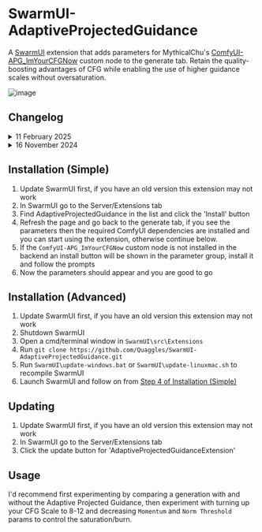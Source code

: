 # SwarmUI-AdaptiveProjectedGuidance

A [SwarmUI](https://github.com/mcmonkeyprojects/SwarmUI/) extension that adds parameters for MythicalChu's [ComfyUI-APG_ImYourCFGNow](https://github.com/MythicalChu/ComfyUI-APG_ImYourCFGNow) custom node to the generate tab. Retain the quality-boosting advantages of CFG while enabling the use of higher guidance scales without oversaturation.

![image](https://github.com/user-attachments/assets/3f8f2793-efa8-404e-a6b5-141f594005de)

## Changelog
<details>
  <summary>11 February 2025</summary>

* Added parameters for Guidance Limiter (Thanks to [derrian-distro](https://github.com/derrian-distro)), described in the APG repo as:
> Added "Guidance Limiter" : https://arxiv.org/abs/2404.07724 It drops the cfg (also, APG's functions) outside the specified range (ideally at the early steps and the later ones) improving variability and combating oversaturation. Starting and ending parameters set as per the paper suggestion, but may need further tweaking depending on model and other conditions.
</details>
<details>
  <summary>16 November 2024</summary>

* Initial Release
</details>

## Installation (Simple)
1. Update SwarmUI first, if you have an old version this extension may not work
2. In SwarmUI go to the Server/Extensions tab
3. Find AdaptiveProjectedGuidance in the list and click the 'Install' button
4. Refresh the page and go back to the generate tab, if you see the parameters then the required ComfyUI dependencies are installed and you can start using the extension, otherwise continue below.
5. If the `ComfyUI-APG_ImYourCFGNow` custom node is not installed in the backend an install button will be shown in the parameter group, install it and follow the prompts
6. Now the parameters should appear and you are good to go

## Installation (Advanced)
1. Update SwarmUI first, if you have an old version this extension may not work
2. Shutdown SwarmUI
3. Open a cmd/terminal window in `SwarmUI\src\Extensions`
4. Run `git clone https://github.com/Quaggles/SwarmUI-AdaptiveProjectedGuidance.git`
5. Run `SwarmUI\update-windows.bat` or `SwarmUI\update-linuxmac.sh` to recompile SwarmUI
6. Launch SwarmUI and follow on from [Step 4 of Installation (Simple)](#installation-simple)

## Updating
1. Update SwarmUI first, if you have an old version this extension may not work
2. In SwarmUI go to the Server/Extensions tab
3. Click the update button for 'AdaptiveProjectedGuidanceExtension'

## Usage

I'd recommend first experimenting by comparing a generation with and without the Adaptive Projected Guidance, then experiment with turning up your CFG Scale to 8-12 and decreasing `Momentum` and `Norm Threshold` params to control the saturation/burn.
